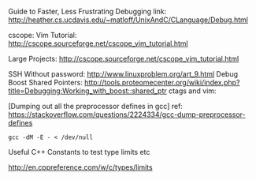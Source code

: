 Guide to Faster, Less Frustrating Debugging
link: http://heather.cs.ucdavis.edu/~matloff/UnixAndC/CLanguage/Debug.html


cscope:
Vim Tutorial: http://cscope.sourceforge.net/cscope_vim_tutorial.html

Large Projects: http://cscope.sourceforge.net/cscope_vim_tutorial.html

SSH Without password: http://www.linuxproblem.org/art_9.html
Debug Boost Shared Pointers: http://tools.proteomecenter.org/wiki/index.php?title=Debugging:Working_with_boost::shared_ptr
ctags and vim:

[Dumping out all the preprocessor defines in gcc]
ref: https://stackoverflow.com/questions/2224334/gcc-dump-preprocessor-defines
```
gcc -dM -E - < /dev/null
```

Useful C++ Constants to test type limits etc

http://en.cppreference.com/w/c/types/limits
